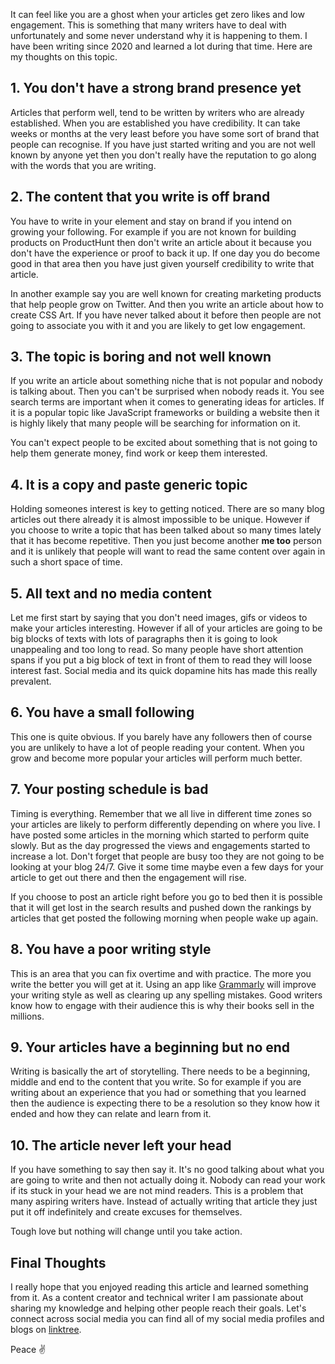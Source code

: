 It can feel like you are a ghost when your articles get zero likes and low engagement. This is something that many writers have to deal with unfortunately and some never understand why it is happening to them. I have been writing since 2020 and learned a lot during that time. Here are my thoughts on this topic.

## 1. You don't have a strong brand presence yet

Articles that perform well, tend to be written by writers who are already established. When you are established you have credibility. It can take weeks or months at the very least before you have some sort of brand that people can recognise. If you have just started writing and you are not well known by anyone yet then you don't really have the reputation to go along with the words that you are writing.

## 2. The content that you write is off brand

You have to write in your element and stay on brand if you intend on growing your following. For example if you are not known for building products on ProductHunt then don't write an article about it because you don't have the experience or proof to back it up. If one day you do become good in that area then you have just given yourself credibility to write that article.

In another example say you are well known for creating marketing products that help people grow on Twitter. And then you write an article about how to create CSS Art. If you have never talked about it before then people are not going to associate you with it and you are likely to get low engagement.

## 3. The topic is boring and not well known

If you write an article about something niche that is not popular and nobody is talking about. Then you can't be surprised when nobody reads it. You see search terms are important when it comes to generating ideas for articles. If it is a popular topic like JavaScript frameworks or building a website then it is highly likely that many people will be searching for information on it.

You can't expect people to be excited about something that is not going to help them generate money, find work or keep them interested.

## 4. It is a copy and paste generic topic

Holding someones interest is key to getting noticed. There are so many blog articles out there already it is almost impossible to be unique. However if you choose to write a topic that has been talked about so many times lately that it has become repetitive. Then you just become another **me too** person and it is unlikely that people will want to read the same content over again in such a short space of time.

## 5. All text and no media content

Let me first start by saying that you don't need images, gifs or videos to make your articles interesting. However if all of your articles are going to be big blocks of texts with lots of paragraphs then it is going to look unappealing and too long to read. So many people have short attention spans if you put a big block of text in front of them to read they will loose interest fast. Social media and its quick dopamine hits has made this really prevalent.

## 6. You have a small following

This one is quite obvious. If you barely have any followers then of course you are unlikely to have a lot of people reading your content. When you grow and become more popular your articles will perform much better.

## 7. Your posting schedule is bad

Timing is everything. Remember that we all live in different time zones so your articles are likely to perform differently depending on where you live. I have posted some articles in the morning which started to perform quite slowly. But as the day progressed the views and engagements started to increase a lot. Don't forget that people are busy too they are not going to be looking at your blog 24/7. Give it some time maybe even a few days for your article to get out there and then the engagement will rise.

If you choose to post an article right before you go to bed then it is possible that it will get lost in the search results and pushed down the rankings by articles that get posted the following morning when people wake up again.

## 8. You have a poor writing style

This is an area that you can fix overtime and with practice. The more you write the better you will get at it. Using an app like [Grammarly](https://www.grammarly.com/) will improve your writing style as well as clearing up any spelling mistakes. Good writers know how to engage with their audience this is why their books sell in the millions.

## 9. Your articles have a beginning but no end

Writing is basically the art of storytelling. There needs to be a beginning, middle and end to the content that you write. So for example if you are writing about an experience that you had or something that you learned then the audience is expecting there to be a resolution so they know how it ended and how they can relate and learn from it.

## 10. The article never left your head

If you have something to say then say it. It's no good talking about what you are going to write and then not actually doing it. Nobody can read your work if its stuck in your head we are not mind readers. This is a problem that many aspiring writers have. Instead of actually writing that article they just put it off indefinitely and create excuses for themselves.

Tough love but nothing will change until you take action.

## Final Thoughts

I really hope that you enjoyed reading this article and learned something from it. As a content creator and technical writer I am passionate about sharing my knowledge and helping other people reach their goals. Let's connect across social media you can find all of my social media profiles and blogs on [linktree](https://linktr.ee/andrewbaisden).

Peace ✌️
